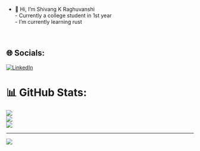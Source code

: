 - 👋 Hi, I’m Shivang K Raghuvanshi<br>- Currently a college student in 1st year<br>- I’m currently learning rust<br><br><br>


## 🌐 Socials:
[![LinkedIn](https://img.shields.io/badge/LinkedIn-%230077B5.svg?logo=linkedin&logoColor=white)](https://linkedin.com/in/shivkr6) 

# 📊 GitHub Stats:
![](https://github-readme-stats.vercel.app/api?username=shivkr6&theme=nord&hide_border=false&include_all_commits=false&count_private=false)<br/>
![](https://github-readme-streak-stats.herokuapp.com/?user=shivkr6&theme=nord&hide_border=false)<br/>
![](https://github-readme-stats.vercel.app/api/top-langs/?username=shivkr6&theme=nord&hide_border=false&include_all_commits=false&count_private=false&layout=compact)

---
[![](https://visitcount.itsvg.in/api?id=shivkr6&icon=1&color=12)](https://visitcount.itsvg.in)

<!---
shivkr6/shivkr6 is a ✨ special ✨ repository because its `README.md` (this file) appears on your GitHub profile.
You can click the Preview link to take a look at your changes.
--->
